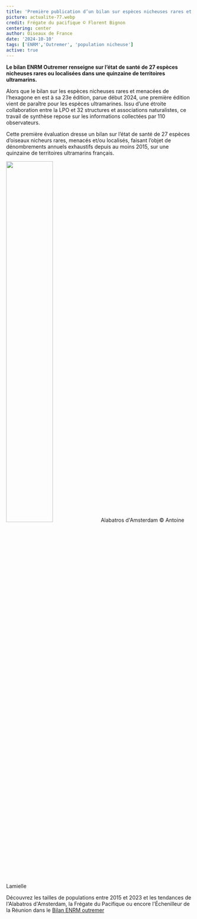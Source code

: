 ```yaml
--- 
title: 'Première publication d’un bilan sur espèces nicheuses rares et menacées d’outremer'
picture: actualite-77.webp 
credit: Frégate du pacifique © Florent Bignon 
centering: center 
author: Oiseaux de France 
date: '2024-10-10'
tags: ['ENRM','Outremer', 'population nicheuse'] 
active: true 
---
```

**Le bilan ENRM Outremer renseigne sur l’état de santé de 27 espèces nicheuses rares ou localisées dans une quinzaine de territoires ultramarins.**

Alors que le bilan sur les espèces nicheuses rares et menacées de l’hexagone en est à sa 23e édition, parue début 2024, une première édition vient de paraître pour les espèces ultramarines. Issu d’une étroite collaboration entre la LPO et 32 structures et associations naturalistes, ce travail de synthèse repose sur les informations collectées par 110 observateurs.

Cette première évaluation dresse un bilan sur l’état de santé de 27 espèces d’oiseaux nicheurs rares, menacés et/ou localisés, faisant l’objet de dénombrements annuels exhaustifs depuis au moins 2015, sur une quinzaine de territoires ultramarins français. 


<img class="InformativePagePicture" style="width: 50%" src="/news/actualite-77-AlbatrosAmsterdam.webp"/>
<span class="InformativePagePictureLegend">Alabatros d'Amsterdam © Antoine Lamielle</span>

Découvrez les tailles de populations entre 2015 et 2023 et les tendances de l'Alabatros d'Amsterdam, la Frégate du Pacifique ou encore l'Échenilleur de la Réunion dans le [Bilan ENRM outremer](https://www.lpo.fr/media/read/35054/file/169-209%20Nicheurs%20rares%20Outre-mer%202023%20E2.pdf)
